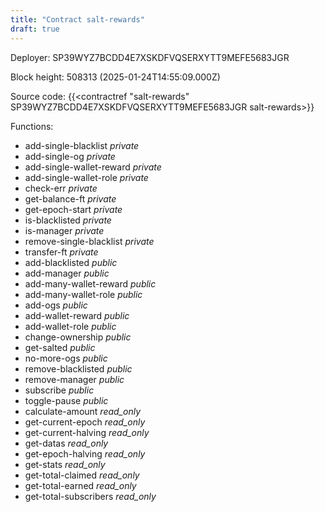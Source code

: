 ```yaml
---
title: "Contract salt-rewards"
draft: true
---
```

Deployer: SP39WYZ7BCDD4E7XSKDFVQSERXYTT9MEFE5683JGR


 



Block height: 508313 (2025-01-24T14:55:09.000Z)

Source code: {{<contractref "salt-rewards" SP39WYZ7BCDD4E7XSKDFVQSERXYTT9MEFE5683JGR salt-rewards>}}

Functions:

* add-single-blacklist _private_
* add-single-og _private_
* add-single-wallet-reward _private_
* add-single-wallet-role _private_
* check-err _private_
* get-balance-ft _private_
* get-epoch-start _private_
* is-blacklisted _private_
* is-manager _private_
* remove-single-blacklist _private_
* transfer-ft _private_
* add-blacklisted _public_
* add-manager _public_
* add-many-wallet-reward _public_
* add-many-wallet-role _public_
* add-ogs _public_
* add-wallet-reward _public_
* add-wallet-role _public_
* change-ownership _public_
* get-salted _public_
* no-more-ogs _public_
* remove-blacklisted _public_
* remove-manager _public_
* subscribe _public_
* toggle-pause _public_
* calculate-amount _read_only_
* get-current-epoch _read_only_
* get-current-halving _read_only_
* get-datas _read_only_
* get-epoch-halving _read_only_
* get-stats _read_only_
* get-total-claimed _read_only_
* get-total-earned _read_only_
* get-total-subscribers _read_only_
